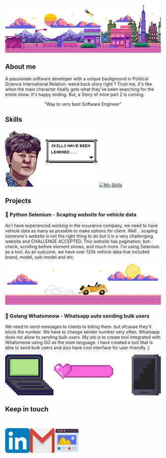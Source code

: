 <p align="center">
  <img src="assets/header_label_bg.gif" alt="header_label_bg">
</p>

## About me 
A passionate software developer with a unique background in Political Science International Relation. weird back story right ?
Trust me, it's like when the main character finally gets what they've been searching for the entire show. It's happy ending.
But, a Story of mine part 2 is coming. <p align="center">"Way to very best Software Engineer"</p>

## Skills
<img src="assets/hello_img.png" alt="hello_img" width="300px"> [![My Skills](https://skillicons.dev/icons?i=js,go,postgres,py,react,ts,vue,html,css,docker,figma,git)](https://skillicons.dev)
<div style="margin-top: 10px;">
</div>

## Projects
### 🚗 Python Selenium - Scaping website for vehicle data
As I have experienced working in the insurance company, we need to have vehicle data as many as possible to make options for client.
Well .. scaping someone's website is not the right thing to do but it is a very challenging website and CHALLENGE ACCEPTED.
This website has pagination, bot-check, scrolling before element shows, and much more. I'm using Selenium as a tool.
As an outcome, we have over 120k vehicle data that included brand, model, sub-model and etc.
<p align="center">
  <img src="assets/python_car_proj.gif" alt="python_car_proj">
</p>

### 📲 Golang Whatsmeow - Whatsapp auto sending bulk users
We need to send messages to clients to billing them. but ofcause they'll block the number. We have to change sender number very often.
Whatsapp does not allow to sending bulk users. My job is to create tool integrated with Whatsmeow using GO as the main language.
I have created a tool that is able to send bulk users and also have cool interface for user-friendly :)
<p align="center">
  <img src="assets/go_message_proj.gif" alt="python_car_proj">
</p>

## Keep in touch

</br>

<a href="https://www.linkedin.com/in/visutthi/" target="_blank"><img align="left" src="assets/linkedIn_icon.png" alt="LinkedIn" width="80px" height="80px"/></a>

<a href="mailto:visutthi.tiravisit@gmail.com" target="_blank"><img align="left" src="assets/gmail_icon.png" alt="Gmail" width="80px" height="80px"/></a>

<a href="https://visutthiportfolio-2024.web.app/index.html" target="_blank"><img align="left" src="assets/website_icon.png" alt="Website" width="80px" height="80px"/></a>
